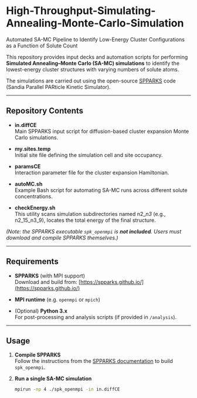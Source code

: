 # High-Throughput-Simulating-Annealing-Monte-Carlo-Simulation
Automated SA-MC Pipeline to Identify Low-Energy Cluster Configurations as a Function of Solute Count

This repository provides input decks and automation scripts for performing **Simulated Annealing–Monte Carlo (SA-MC) simulations** to identify the lowest-energy cluster structures with varying numbers of solute atoms.  

The simulations are carried out using the open-source [SPPARKS](https://spparks.github.io/) code (Sandia Parallel PARticle Kinetic Simulator).

---

## Repository Contents

- **in.diffCE**  
  Main SPPARKS input script for diffusion-based cluster expansion Monte Carlo simulations.

- **my.sites.temp**  
  Initial site file defining the simulation cell and site occupancy.

- **paramsCE**  
  Interaction parameter file for the cluster expansion Hamiltonian.

- **autoMC.sh**  
  Example Bash script for automating SA-MC runs across different solute concentrations.

- **checkEnergy.sh**  
  This utility scans simulation subdirectories named n2_*_n3_* (e.g., n2_15_n3_9), locates the total energy of the final structure.

*(Note: the SPPARKS executable `spk_openmpi` is **not included**. Users must download and compile SPPARKS themselves.)*

---

## Requirements

- **SPPARKS** (with MPI support)  
  Download and build from: [https://spparks.github.io/](https://spparks.github.io/)

- **MPI runtime** (e.g. `openmpi` or `mpich`)

- (Optional) **Python 3.x**  
  For post-processing and analysis scripts (if provided in `/analysis`).

---

## Usage

1. **Compile SPPARKS**  
   Follow the instructions from the [SPPARKS documentation](https://spparks.github.io/doc/Manual.html) to build `spk_openmpi`.

2. **Run a single SA-MC simulation**  
   ```bash
   mpirun -np 4 ./spk_openmpi -in in.diffCE
